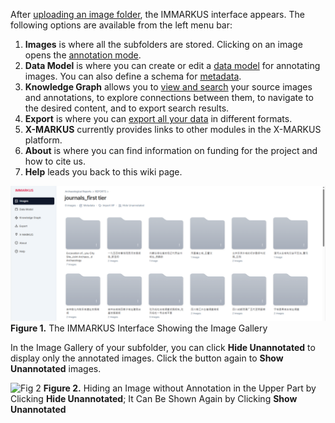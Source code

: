 After [uploading an image folder](https://github.com/rsimon/immarkus/wiki/02-Uploading-Images), the IMMARKUS interface appears. The following options are available from the left menu bar:

1.	**Images** is where all the subfolders are stored. Clicking on an image opens the [annotation mode](https://github.com/rsimon/immarkus/wiki/05-Annotating-Images).
2.	**Data Model** is where you can create or edit a [data model](https://github.com/rsimon/immarkus/wiki/04-Designing-a-Data-Model) for annotating images. You can also define a schema for [metadata](https://github.com/rsimon/immarkus/wiki/06-Working-with-Metadata).
3.	**Knowledge Graph** allows you to [view and search](https://github.com/rsimon/immarkus/wiki/07-Exploring-Data-in-Knowledge-Graph) your source images and annotations, to explore connections between them, to navigate to the desired content, and to export search results. 
4.	**Export** is where you can [export all your data](https://github.com/rsimon/immarkus/wiki/07-Exporting-Data) in different formats. 
5.	**X-MARKUS** currently provides links to other modules in the X-MARKUS platform.
6. **About** is where you can find information on funding for the project and how to cite us.
7. **Help** leads you back to this wiki page.


![Fig 1](update-images/03_the-interface_fig1.png)
**Figure 1.** The IMMARKUS Interface Showing the Image Gallery

In the Image Gallery of your subfolder, you can click **Hide Unannotated** to display only the annotated images. Click the button again to **Show Unannotated** images.

![Fig 2](update-images/03_the-interface_fig2.png)
**Figure 2.** Hiding an Image without Annotation in the Upper Part by Clicking **Hide Unannotated**; It Can Be Shown Again by Clicking **Show Unannotated** 
